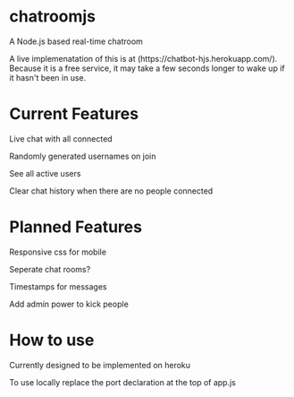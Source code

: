 # chatroomjs
<p>A Node.js based real-time chatroom</p>
<p>A live implemenatation of this is at (https://chatbot-hjs.herokuapp.com/). Because it is a free service, it may take a few seconds longer to wake up if it hasn't been in use.</p>
<h1>Current Features</h1>
<p>Live chat with all connected</p>
<p>Randomly generated usernames on join</p>
<p>See all active users</p>
<p>Clear chat history when there are no people connected</p>
<h1>Planned Features</h1>
<p>Responsive css for mobile</p>
<p>Seperate chat rooms?</p>
<p>Timestamps for messages</p>
<p>Add admin power to kick people</p>
<h1>How to use</h1>
<p>Currently designed to be implemented on heroku</p>
<p>To use locally replace the port declaration at the top of app.js

